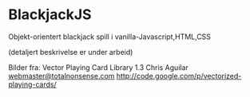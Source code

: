 # BlackjackJS
Objekt-orientert blackjack spill i vanilla-Javascript,HTML,CSS

(detaljert beskrivelse er under arbeid)


Bilder fra:
Vector Playing Card Library 1.3
Chris Aguilar webmaster@totalnonsense.com
http://code.google.com/p/vectorized-playing-cards/
